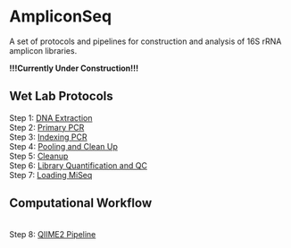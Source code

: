 # AmpliconSeq
 A set of protocols and pipelines for construction and analysis of 16S rRNA amplicon libraries. 


**!!!Currently Under Construction!!!**

## Wet Lab Protocols
Step 1: [DNA Extraction](https://github.com/jbisanz/AmpliconSeq/blob/master/wetlab_protocols/1_DNAExtraction.md)
<br>Step 2: [Primary PCR](https://github.com/jbisanz/AmpliconSeq/blob/master/wetlab_protocols/2_PrimaryPCR.md)
<br>Step 3: [Indexing PCR](https://github.com/jbisanz/AmpliconSeq/blob/master/wetlab_protocols/3_IndexingPCR.md)
<br>Step 4: [Pooling and Clean Up](https://github.com/jbisanz/AmpliconSeq/blob/master/wetlab_protocols/4_Pooling.md)
<br>Step 5: [Cleanup](https://github.com/jbisanz/AmpliconSeq/blob/master/wetlab_protocols/5_Cleanup.md)
<br>Step 6: [Library Quantification and QC](https://github.com/jbisanz/AmpliconSeq/blob/master/wetlab_protocols/6_LibraryQC.md)
<br>Step 7: [Loading MiSeq](https://github.com/jbisanz/AmpliconSeq/blob/master/wetlab_protocols/7_LoadingMiSeq.md)

## Computational Workflow
<br>Step 8: [QIIME2 Pipeline](https://github.com/jbisanz/AmpliconSeq/blob/master/analysis_scripts/QIIME2_pipeline.Rmd)
